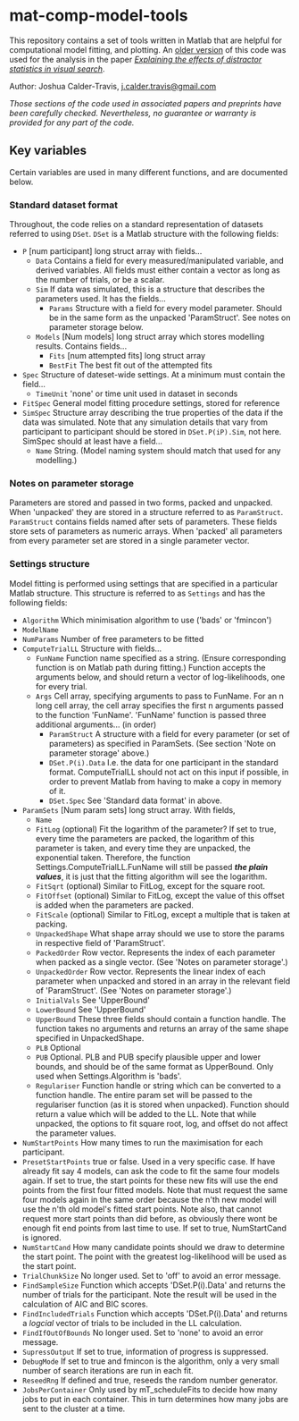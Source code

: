 # mat-comp-model-tools

This repository contains a set of tools written in Matlab that are helpful for computational model fitting, and plotting. An [older version](https://github.com/jCalderTravis/mat-comp-model-tools/releases/tag/v1.0) of this code was used for the analysis in the paper [_Explaining the effects of distractor statistics in visual search_](https://doi.org/10.1101/2020.01.03.893057).

Author: Joshua Calder-Travis, j.calder.travis@gmail.com

_Those sections of the code used in associated papers and preprints have been carefully checked. Nevertheless, no guarantee or warranty is provided for any part of the code._

## Key variables
Certain variables are used in many different functions, and are documented below.

### Standard dataset format
Throughout, the code relies on a standard representation of datasets referred to using `DSet`. `DSet` is a Matlab structure with the following fields:

- `P` \[num participant\] long struct array with fields...
  - `Data`    Contains a field for every measured/manipulated variable, and
            derived variables. All fields must either contain a vector as 
            long as the number of trials, or be a scalar. 
  - `Sim`     If data was simulated, this is a structure that describes the parameters used. 
            It has the fields...
    - `Params`
            Structure with a field for every model parameter. Should be in the same form as the unpacked 'ParamStruct'. See notes on parameter storage below.
  - `Models`  \[Num models\] long struct array which stores modelling results. 
            Contains fields...
    - `Fits`        \[num attempted fits\] long struct array
    - `BestFit`     The best fit out of the attempted fits
- `Spec`        Structure of dateset-wide settings. At a minimum must contain the field...
  - `TimeUnit`    'none' or time unit used in dataset in seconds
- `FitSpec`     General model fitting procedure settings, stored for reference
- `SimSpec` Structure array describing the true properties of the data if 
        the data was simulated. Note that any simulation details that vary
        from participant to participant should be stored in `DSet.P(iP).Sim`,
        not here. SimSpec should at least have a field...
   - `Name`    String. (Model naming system should match that used for any modelling.)


### Notes on parameter storage
Parameters are stored and passed in two forms, packed and unpacked. When 'unpacked'
they are stored in a structure referred to as `ParamStruct`. `ParamStruct`
contains fields named after sets of parameters. These fields store sets of 
parameters as numeric arrays. When 'packed' all
parameters from every parameter set are stored in a single parameter vector.


### Settings structure
Model fitting is performed using settings that are specified in a particular Matlab structure. This structure is referred to as `Settings` and has the following fields:

- `Algorithm`       Which minimisation algorithm to use ('bads' or
                'fmincon')
- `ModelName`
- `NumParams`       Number of free parameters to be fitted
- `ComputeTrialLL`  Structure with fields...
  - `FunName`   Function name specified as a string. (Ensure corresponding function is on    Matlab path during fitting.) Function accepts the arguments below, and should return a vector of log-likelihoods,
                one for every trial.
   - `Args`      Cell array, specifying arguments to pass to FunName. For an 
                n long cell array, the cell array specifies the first n
                arguments passed to the function 'FunName'. 'FunName'
                function is passed three additional arguments... (in order)
     - `ParamStruct`     A structure with a field for every
                    parameter (or set of parameters) as
                    specified in ParamSets. (See 
                    section 'Note on parameter storage'
                    above.)
     - `DSet.P(i).Data`  I.e. the data for one participant in the standard format.
                    ComputeTrialLL should not act on this
                    input if possible, in order to
                    prevent Matlab from having to make a
                    copy in memory of it.
     - `DSet.Spec`       See 'Standard data format' in above.
- `ParamSets`       \[Num param sets\] long struct array. With fields,
  - `Name`
  - `FitLog`          (optional) Fit the logarithm of the 
                    parameter? If set to true, every time
                    the parameters are packed, the
                    logarithm of this parameter is taken,
                    and every time they are unpacked, the
                    exponential taken. Therefore, the
                    function Settings.ComputeTrialLL.FunName 
                    will still be passed 
                    ***the plain values***, it is just
                    that the fitting algorithm will see
                    the logarithm. 
  - `FitSqrt`         (optional) Similar to FitLog, except
                    for the square root.
  - `FitOffset`       (optional) Similar to FitLog, except
                    the value of this offset is added 
                    when the parameters are packed.
  - `FitScale`        (optional) Similar to FitLog, except
                    a multiple that is taken at packing.
  - `UnpackedShape`   What shape array should we use to store the
                    params in respective field of 'ParamStruct'.
  - `PackedOrder`     Row vector.
                    Represents the index of each parameter
                    when packed as a single vector. (See 
                    'Notes on parameter storage'.)
  - `UnpackedOrder`   Row vector.
                    Represents the linear index of each 
                    parameter when unpacked and stored in
                    an array in the relevant field of 
                    'ParamStruct'. (See 'Notes on parameter 
                    storage'.)
  - `InitialVals`     See 'UpperBound'
  - `LowerBound`      See 'UpperBound'
  - `UpperBound`      These three fields should contain a
                    function handle. The function
                    takes no arguments and returns an array
                    of the same shape specified in 
                    UnpackedShape.
  - `PLB`             Optional
  - `PUB`             Optional. PLB and PUB specify 
                    plausible upper and lower bounds, and
                    should be of the same format as
                    UpperBound. Only used when
                    Settings.Algorithm is 'bads'.
  - `Regulariser`     Function handle or string which can be
                    converted to a function handle. The
                    entire param set will be passed to the
                    regulariser function (as it is stored
                    when unpacked). Function should return
                    a value which will be added to the LL.
                    Note that while unpacked, the options to
                    fit square root, log, and offset do
                    not affect the parameter values.
- `NumStartPoints`  How many times to run the maximisation for each participant.
- `PresetStartPoints`
                true or false. Used in a very specific case. If have
                already fit say 4 models, can ask the code to fit the same
                four models again. If set to true, the start points for
                these new fits will use the end points from the first four
                fitted models. Note that must request the same four models
                again in the same order because the n'th new model will use the
                n'th old model's fitted start points. Note also, that cannot
                request more start points than did before, as obviously
                there wont be enough fit end points from last time to use.
                If set to true, NumStartCand is ignored.
- `NumStartCand`    How many candidate points should we draw to determine the
                start point. The point with the greatest log-likelihood 
                will be used as the start point.
- `TrialChunkSize`  No longer used. Set to 'off' to avoid an error message.
- `FindSampleSize`  Function which accepts 'DSet.P(i).Data' and returns the
                number of trials for the participant. Note the result will
                be used in the calculation of AIC and BIC scores.
- `FindIncludedTrials`
                Function which accepts 'DSet.P(i).Data' and returns a
                *logcial* vector of trials to be included in the LL 
                calculation.
- `FindIfOutOfBounds`
                No longer used. Set to 'none' to avoid an error message.
- `SupressOutput`   If set to true, information of progress is suppressed. 
- `DebugMode`       If set to true and fmincon is the algorithm, only a very small
                number of search iterations are run in each fit. 
- `ReseedRng`       If defined and true, reseeds the random number generator.
- `JobsPerContainer`
                Only used by mT_scheduleFits to decide how many jobs to
                put in each container. This in turn determines how many
                jobs are sent to the cluster at a time.


